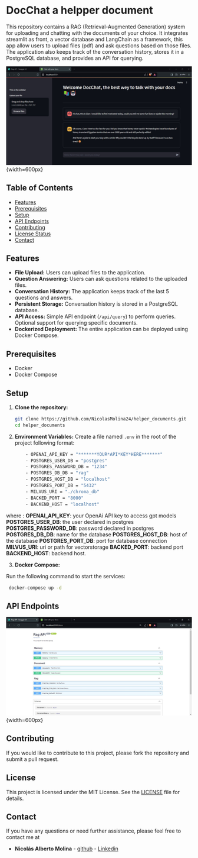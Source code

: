 # DocChat a helpper document  
This repository contains a RAG (Retrieval-Augmented Generation) system for uploading and chatting with the documents of your choice. It integrates streamlit as front, a vector database and LangChain as a framework, this app allow users to upload files (pdf) and ask questions based on those files. The application also keeps track of the conversation history, stores it in a PostgreSQL database, and provides an API for querying.

![Front](https://github.com/NicolasMolina24/helper_documents/blob/main/imgs/conversation.jpg){width=600px}

## Table of Contents
- [Features](##Features)
- [Prerequisites](##Prerequisites)
- [Setup](#usage)
- [API Endpoints](#documentation)
- [Contributing](#authors)
- [License Status](#project-status)
- [Contact](#Contact)


## Features

- **File Upload:** Users can upload files to the application.
- **Question Answering:** Users can ask questions related to the uploaded files.
- **Conversation History:** The application keeps track of the last 5 questions and answers.
- **Persistent Storage:** Conversation history is stored in a PostgreSQL database.
- **API Access:** Simple API endpoint (`/api/query`) to perform queries. Optional support for querying specific documents.
- **Dockerized Deployment:** The entire application can be deployed using Docker Compose.

## Prerequisites

- Docker
- Docker Compose


## Setup

1. **Clone the repository:**

   ```bash
   git clone https://github.com/NicolasMolina24/helper_documents.git
   cd helper_documents
   ```

2. **Environment Variables:**
Create a file named `.env` in the root of the project following format:

    ```sh where
        - OPENAI_API_KEY = "*******YOUR*API*KEY*HERE*******"
        - POSTGRES_USER_DB = "postgres"
        - POSTGRES_PASSWORD_DB = "1234"
        - POSTGRES_DB_DB = "rag"
        - POSTGRES_HOST_DB = "localhost"
        - POSTGRES_PORT_DB = "5432"
        - MILVUS_URI = "./chroma_db"
        - BACKED_PORT = "8000"
        - BACKEND_HOST = "localhost"
    ```

where :
**OPENAI_API_KEY**: your OpenAi API key to access gpt models
**POSTGRES_USER_DB**: the user declared in postgres
**POSTGRES_PASSWORD_DB**: password declared in postgres
**POSTGRES_DB_DB**: name for the database
**POSTGRES_HOST_DB**: host of the database
**POSTGRES_PORT_DB**: port for database connection
**MILVUS_URI**: uri or path for vectorstorage
**BACKED_PORT**: backend port
**BACKEND_HOST**: backend host.

3. **Docker Compose:**

Run the following command to start the services:
   ```bash
    docker-compose up -d
```


## API Endpoints
![Backend](https://github.com/NicolasMolina24/helper_documents/blob/main/imgs/service.jpg){width=600px}

## Contributing
If you would like to contribute to this project, please fork the repository and submit a pull request.

## License
This project is licensed under the MIT License. See the [LICENSE](https://github.com/NicolasMolina24/helper_documents/blob/main/LICENSE) file for details.

## Contact

If you have any questions or need further assistance, please feel free to contact me at
- **Nicolás Alberto Molina** - [github](https://github.com/NicolasMolina24) - [Linkedin](https://www.linkedin.com/in/nicolas-molina-data/)

